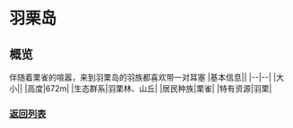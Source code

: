 # 羽栗岛
## 概览
伴随着栗雀的喧嚣，来到羽栗岛的羽族都喜欢带一对耳塞
|基本信息||
|--|--|
|大小||
|高度|672m|
|生态群系|羽栗林、山丘|
|居民种族|栗雀|
|特有资源|羽栗|

### [返回列表](../global.md#岛屿列表)